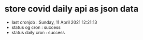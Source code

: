 # store covid daily api as json data

- last cronjob : Sunday, 11 April 2021 12:21:13
- status og cron : success
- status daily cron : success
      
      